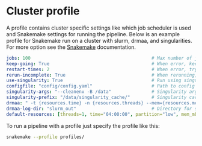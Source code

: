 # Cluster profile
A profile contains cluster specific settings like which job scheduler is used and Snakemake settings for running the pipeline.
Below is an example profile for Snakemake run on a cluster with slurm, drmaa, and singularities. For more option see the [Snakemake](https://snakemake.readthedocs.io/en/stable/executing/cli.html) documentation.
```yaml
jobs: 100                                             # Max number of jobs running and in queue
keep-going: True                                      # When error, keep running jobs that are independent of this error
restart-times: 2                                      # When error, try to rerun twice
rerun-incomplete: True                                # When rerunning, automatically rerun incomplete jobs
use-singularity: True                                 # Run using singularity containers
configfile: "config/config.yaml"                      # Path to config file
singularity-args: "--cleanenv -B /data"               # Singularity arguments
singularity-prefix: "/data/singularity_cache/"        # Singularity cache
drmaa: " -t {resources.time} -n {resources.threads} --mem={resources.mem_mb} --mem-per-cpu={resources.mem_per_cpu} --mem-per-cpu={resources.mem_per_cpu} --partition={resources.partition} -J {rule} -e slurm_out/{rule}_%j.err -o slurm_out/{rule}_%j.out" # drmaa options
drmaa-log-dir: "slurm_out"                            # Directory for slurm output log files
default-resources: [threads=1, time="04:00:00", partition="low", mem_mb="3074", mem_per_cpu="3074"] # Default resources, overwritten by default values in resourses.yaml
```
To run a pipeline with a profile just specify the profile like this:
```bash
snakemake --profile profiles/
```
